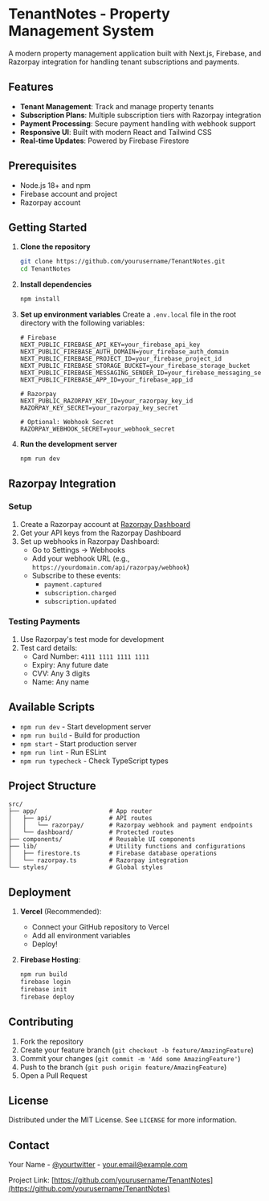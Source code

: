 # TenantNotes - Property Management System

A modern property management application built with Next.js, Firebase, and Razorpay integration for handling tenant subscriptions and payments.

## Features

- **Tenant Management**: Track and manage property tenants
- **Subscription Plans**: Multiple subscription tiers with Razorpay integration
- **Payment Processing**: Secure payment handling with webhook support
- **Responsive UI**: Built with modern React and Tailwind CSS
- **Real-time Updates**: Powered by Firebase Firestore

## Prerequisites

- Node.js 18+ and npm
- Firebase account and project
- Razorpay account

## Getting Started

1. **Clone the repository**
   ```bash
   git clone https://github.com/yourusername/TenantNotes.git
   cd TenantNotes
   ```

2. **Install dependencies**
   ```bash
   npm install
   ```

3. **Set up environment variables**
   Create a `.env.local` file in the root directory with the following variables:
   ```
   # Firebase
   NEXT_PUBLIC_FIREBASE_API_KEY=your_firebase_api_key
   NEXT_PUBLIC_FIREBASE_AUTH_DOMAIN=your_firebase_auth_domain
   NEXT_PUBLIC_FIREBASE_PROJECT_ID=your_firebase_project_id
   NEXT_PUBLIC_FIREBASE_STORAGE_BUCKET=your_firebase_storage_bucket
   NEXT_PUBLIC_FIREBASE_MESSAGING_SENDER_ID=your_firebase_messaging_sender_id
   NEXT_PUBLIC_FIREBASE_APP_ID=your_firebase_app_id
   
   # Razorpay
   NEXT_PUBLIC_RAZORPAY_KEY_ID=your_razorpay_key_id
   RAZORPAY_KEY_SECRET=your_razorpay_key_secret
   
   # Optional: Webhook Secret
   RAZORPAY_WEBHOOK_SECRET=your_webhook_secret
   ```

4. **Run the development server**
   ```bash
   npm run dev
   ```

## Razorpay Integration

### Setup
1. Create a Razorpay account at [Razorpay Dashboard](https://dashboard.razorpay.com/)
2. Get your API keys from the Razorpay Dashboard
3. Set up webhooks in Razorpay Dashboard:
   - Go to Settings → Webhooks
   - Add your webhook URL (e.g., `https://yourdomain.com/api/razorpay/webhook`)
   - Subscribe to these events:
     - `payment.captured`
     - `subscription.charged`
     - `subscription.updated`

### Testing Payments
1. Use Razorpay's test mode for development
2. Test card details:
   - Card Number: `4111 1111 1111 1111`
   - Expiry: Any future date
   - CVV: Any 3 digits
   - Name: Any name

## Available Scripts

- `npm run dev` - Start development server
- `npm run build` - Build for production
- `npm start` - Start production server
- `npm run lint` - Run ESLint
- `npm run typecheck` - Check TypeScript types

## Project Structure

```
src/
├── app/                    # App router
│   ├── api/                # API routes
│   │   └── razorpay/       # Razorpay webhook and payment endpoints
│   └── dashboard/          # Protected routes
├── components/             # Reusable UI components
├── lib/                    # Utility functions and configurations
│   ├── firestore.ts        # Firebase database operations
│   └── razorpay.ts         # Razorpay integration
└── styles/                 # Global styles
```

## Deployment

1. **Vercel** (Recommended):
   - Connect your GitHub repository to Vercel
   - Add all environment variables
   - Deploy!

2. **Firebase Hosting**:
   ```bash
   npm run build
   firebase login
   firebase init
   firebase deploy
   ```

## Contributing

1. Fork the repository
2. Create your feature branch (`git checkout -b feature/AmazingFeature`)
3. Commit your changes (`git commit -m 'Add some AmazingFeature'`)
4. Push to the branch (`git push origin feature/AmazingFeature`)
5. Open a Pull Request

## License

Distributed under the MIT License. See `LICENSE` for more information.

## Contact

Your Name - [@yourtwitter](https://twitter.com/yourtwitter) - your.email@example.com

Project Link: [https://github.com/yourusername/TenantNotes](https://github.com/yourusername/TenantNotes)
